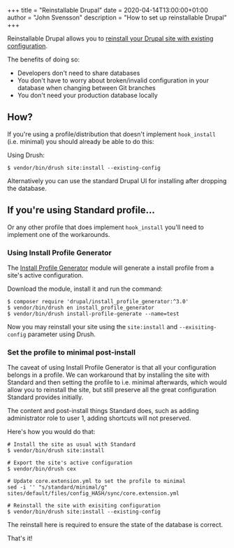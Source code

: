 +++
title = "Reinstallable Drupal"
date = 2020-04-14T13:00:00+01:00
author = "John Svensson"
description = "How to set up reinstallable Drupal"
+++

Reinstallable Drupal allows you to [reinstall your Drupal site with existing configuration](https://www.drupal.org/node/2897299).

The benefits of doing so:

* Developers don't need to share databases
* You don't have to worry about broken/invalid configuration in your database when changing between Git branches
* You don't need your production database locally

## How?

If you're using a profile/distribution that doesn't implement `hook_install` (i.e. minimal) you should already be able to do this:

Using Drush:

```
$ vendor/bin/drush site:install --existing-config
```

Alternatively you can use the standard Drupal UI for installing after dropping the database.

## If you're using Standard profile...

Or any other profile that does implement `hook_install` you'll need to implement one of the workarounds.

### Using Install Profile Generator

The [Install Profile Generator](http://drupal.org/project/install_profile_generator) module will generate a install profile from a site's active configuration.

Download the module, install it and run the command:

```
$ composer require 'drupal/install_profile_generator:^3.0'
$ vendor/bin/drush en install_profile_generator
$ vendor/bin/drush install-profile-generate --name=test
```

Now you may reinstall your site using the `site:install` and `--exisiting-config` parameter using Drush.

### Set the profile to minimal post-install

The caveat of using Install Profile Generator is that all your configuration belongs in a profile. We can workaround that by installing the site with Standard and then setting the profile to i.e. minimal afterwards, which would allow you to reinstall the site, but still preserve all the great configuration Standard provides initially.

The content and post-install things Standard does, such as adding administrator role to user 1, adding shortcuts will not preserved.

Here's how you would do that:

```
# Install the site as usual with Standard
$ vendor/bin/drush site:install

# Export the site's active configuration
$ vendor/bin/drush cex

# Update core.extension.yml to set the profile to minimal
sed -i '' "s/standard/minimal/g" sites/default/files/config_HASH/sync/core.extension.yml

# Reinstall the site with exisiting configuration
$ vendor/bin/drush site:install --existing-config
```

The reinstall here is required to ensure the state of the database is correct.

That's it!